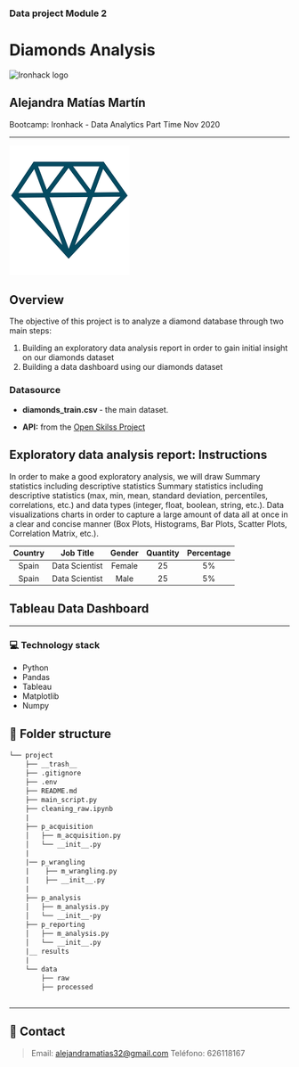 ### Data project Module 2
# Diamonds Analysis 

![Ironhack logo](https://i.imgur.com/1QgrNNw.png)

## Alejandra Matías Martín

Bootcamp: Ironhack - Data Analytics Part Time Nov 2020

---

![image info](./images/diamond.png)	

## Overview

The objective of this project is to analyze a diamond database through two main steps:

1. Building an exploratory data analysis report in order to gain initial insight on our diamonds dataset
2. Building a data dashboard using our diamonds dataset 

### Datasource


- <strong>diamonds_train.csv </strong> - the main dataset.

- <strong>API:</strong> from the [Open Skilss Project](http://dataatwork.org/data/)

## Exploratory data analysis report: Instructions

In order to make a good exploratory analysis, we will draw Summary statistics including descriptive statistics 
Summary statistics including descriptive statistics (max, min, mean, standard deviation, percentiles, correlations, etc.) and data types (integer, float, boolean, string, etc.).
Data visualizations charts in order to capture a large amount of data all at once in a clear and concise manner (Box Plots, Histograms, Bar Plots, Scatter Plots, Correlation Matrix, etc.).

| Country       | Job Title      | Gender | Quantity | Percentage |
| :-----------: |:-------------: | :-----:| :-------:| :---------:|
| Spain         | Data Scientist | Female | 25       | 5%         | 
| Spain         | Data Scientist | Male   | 25       | 5%         |



## Tableau Data Dashboard
___
### :computer: **Technology stack**
- Python
- Pandas
- Tableau
- Matplotlib
- Numpy


## :file_folder: Folder structure
```
└── project
    ├── __trash__
    ├── .gitignore
    ├── .env
    ├── README.md
    ├── main_script.py
    ├── cleaning_raw.ipynb
    |
    ├── p_acquisition
    │   ├── m_acquisition.py
    │   └── __init__.py
    |
    |── p_wrangling
    |    ├── m_wrangling.py
    |    ├── __init__.py
    |   
    ├── p_analysis
    │   ├── m_analysis.py
    │   └── __init__-py
    ├── p_reporting
    │   ├── m_analysis.py
    │   └── __init__.py
    |__ results
    |
    └── data
        ├── raw
        ├── processed
    
```
	
---

## :love_letter: Contact
> Email: <alejandramatias32@gmail.com>
> Teléfono: 626118167
